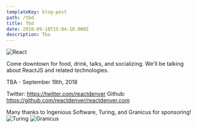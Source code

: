 ```yaml
---
templateKey: blog-post
path: /tbd
title: Tbd
date: 2018-09-18T15:04:10.000Z
description: Tba
---
```

![React](https://cdn.colorlib.com/wp/wp-content/uploads/sites/2/react-dev-tools-logo.jpg)

Come downtown for food, drink, talks, and socializing. We'll be talking about ReactJS and related technologies.

TBA - September 18th, 2018

Twitter: https://twitter.com/reactdenver
Github: https://github.com/reactdenver/reactdenver.com

Many thanks to Ingenious Software, Turing, and Granicus for sponsoring!
![Turing](http://usascholarships.com/wp-content/uploads/2015/07/turning.jpg)
![Granicus](https://pbs.twimg.com/profile_images/839580655478460416/b_bsq3KF_400x400.jpg)